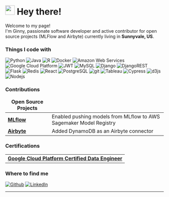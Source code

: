 <h1><img src="https://emojis.slackmojis.com/emojis/images/1479080836/1363/eevee.gif?1479080836" width="30"/> Hey there!</h1>


<p>Welcome to my page! </br> I'm Ginny, passionate software developer and active contributor for open source projects (MLFlow and Airbyte) currently living in <b>Sunnyvale, US</b>. </p>
<h3>Things I code with</h3>
<p>
  <img alt="Python" src="https://img.shields.io/badge/-Python-45b8d8?style=flat-square&logo=python&logoColor=white" />
  <img alt="Java" src="https://img.shields.io/badge/-Java-8DD6F9?style=flat-square&logo=java&logoColor=white" />
  <img alt="R" src="https://img.shields.io/badge/-R-8DF6F3?style=flat-square&logo=r&logoColor=white" />
  <img alt="Docker" src="https://img.shields.io/badge/-Docker-46a2f1?style=flat-square&logo=docker&logoColor=white" />
  <img alt="Amazon Web Services" src="https://img.shields.io/badge/-AWS-F9A03C?style=flat-square&logo=amazon-aws&logoColor=white" />
  <img alt="Google Cloud Platform" src="https://img.shields.io/badge/-Google_Cloud_Platform-1a73e8?style=flat-square&logo=google-cloud&logoColor=white" />
  <img alt="JWT" src="https://img.shields.io/badge/JWT-007ACC?style=flat-square&logo=JSON%20web%20tokens" />
  <img alt="MySQL" src="https://img.shields.io/badge/MySQL-%2300f.svg?style=flat-square&logo=mysql&logoColor=white" />
  <img alt="Django" src="https://img.shields.io/badge/Django-%23092E20.svg?style=flat-square&logo=django&logoColor=white" />
  <img alt="DjangoREST" src="https://img.shields.io/badge/Django-REST-ff1709?style=flat-square&logo=django&logoColor=white&color=ff1709&labelColor=gray" />
  <img alt="Flask" src="https://img.shields.io/badge/Flask-%23000.svg?style=flat-square&logo=flask&logoColor=white" />
  <img alt="Redis" src="https://img.shields.io/badge/-Redis-5849BE?style=flat-square&logo=redis&logoColor=white" />
  <img alt="React" src="https://img.shields.io/badge/-React-311C87?style=flat-square&logo=react&logoColor=white" />
  <img alt="PostgreSQL" src="https://img.shields.io/badge/PostgreSQL-430098?style=flat-square&logo=postgresql&logoColor=white" />
  <img alt="git" src="https://img.shields.io/badge/-Git-764ABC?style=flat-square&logo=git&logoColor=white" />
  <img alt="Tableau" src="https://img.shields.io/badge/-Tableau-%23316192.svg?style=flat-square&logo=tableau&logoColor=white" />
  <img alt="Cypress" src="https://img.shields.io/badge/-Cypress-3ECF8E?style=flat-square&logo=cypress&logoColor=white" />
  <img alt="d3js" src="https://img.shields.io/badge/-D3.js-13aa52?style=flat-square&logo=d3.js&logoColor=white" />
  <img alt="Nodejs" src="https://img.shields.io/badge/-Nodejs-43853d?style=flat-square&logo=Node.js&logoColor=white" />
</p>
<h3>Contributions</h3>
<table>
  <thead align="center">
    <tr border: none;>
      <td><b>Open Source Projects</b></td>
      <td><b></b></td>
    </tr>
  </thead>
  <tbody>
    <tr>
      <td><a href="https://github.com/mlflow/mlflow/pull/4669"><b>MLflow</b></a></td>
      <td>Enabled pushing models from MLflow to AWS Sagemaker Model Registry</td>
    </tr>
	  <tr>
      <td><a href="https://github.com/airbytehq/airbyte/pull/5561"><b>Airbyte</b></a></td>
      <td>Added DynamoDB as an Airbyte connector</td>
    </tr>
  </tbody>
</table>
<h3>Certifications</h3>
<table>
  <thead>
  </thead>
  <tbody>
    <tr>
      <td><a href="https://drive.google.com/file/d/1i4XIh84AXoQx8HHx4wgaf_6mEaJtVUqL/view?usp=sharing"><b>Google Cloud Platform Certified Data Engineer</b></a></td>
    </tr>
  </tbody>
</table>
<h3>Where to find me</h3>
<p><a href="https://github.com/jinnig" target="_blank"><img alt="Github" src="https://img.shields.io/badge/GitHub-%2312100E.svg?&style=for-the-badge&logo=Github&logoColor=white" /></a> <a href="https://www.linkedin.com/in/jinni-gu/" target="_blank"><img alt="LinkedIn" src="https://img.shields.io/badge/linkedin-%230077B5.svg?&style=for-the-badge&logo=linkedin&logoColor=white" /></a> 
</p>

------------
